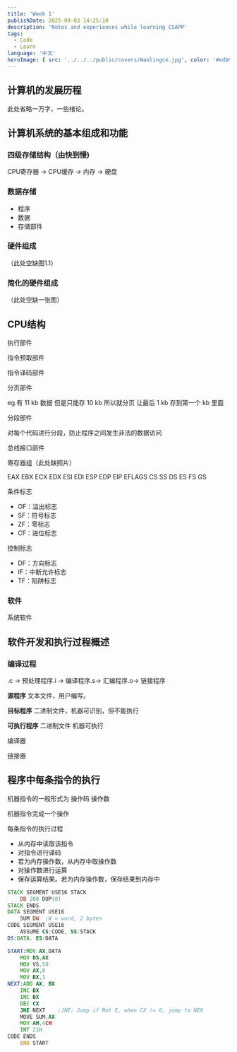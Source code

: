 ```yaml
---
title: 'Week 1'
publishDate: 2025-09-03 14:25:10
description: 'Notes and experiences while learning CSAPP'
tags:
  - Code
  - Learn
language: '中文'
heroImage: { src: '../../../public/covers/Wanlingce.jpg', color: '#edb9a2' }
---
```

## 计算机的发展历程

此处省略一万字，一些绪论。

## 计算机系统的基本组成和功能

### 四级存储结构（**由快到慢**)

CPU寄存器 $\rightarrow$ CPU缓存 $\rightarrow$ 内存 $\rightarrow$ 硬盘

### 数据存储

- 程序
- 数据
- 存储部件

### 硬件组成

（此处空缺图1.1）

### 简化的硬件组成

（此处空缺一张图）

## CPU结构

执行部件

指令预取部件

指令译码部件

分页部件

eg.有 11 kb 数据 但是只能存 10 kb 所以就分页 让最后 1 kb 存到第一个 kb 里面

分段部件

对每个代码进行分段，防止程序之间发生非法的数据访问

总线接口部件

寄存器组（此处缺照片）

EAX EBX ECX EDX ESI EDI ESP EDP EIP EFLAGS CS SS DS ES FS GS

条件标志

- OF：溢出标志
- SF：符号标志
- ZF：零标志
- CF：进位标志

控制标志

- DF：方向标志
- IF：中断允许标志
- TF：陷阱标志

### 软件

系统软件

## 软件开发和执行过程概述

### 编译过程

.c $\rightarrow$ 预处理程序.i $\rightarrow$  编译程序.s$\rightarrow$  汇编程序.o$\rightarrow$  链接程序

**源程序** 文本文件，用户编写。

**目标程序** 二进制文件，机器可识别，但不能执行

**可执行程序** 二进制文件 机器可执行

编译器

链接器

## 程序中每条指令的执行

机器指令的一般形式为 操作码 操作数

机器指令完成一个操作

每条指令的执行过程

- 从内存中读取该指令
- 对指令进行译码
- 若为内存操作数，从内存中取操作数
- 对操作数进行运算
- 保存运算结果。若为内存操作数，保存结果到内存中

```asm
STACK SEGMENT USE16 STACK
	DB 200 DUP(0)
STACK ENDS
DATA SEGMENT USE16
	SUM DW	;W = word, 2 bytes
CODE SEGMENT USE16
	ASSUME CS:CODE, SS:STACK
DS:DATA. ES:DATA

START:MOV AX,DATA
	MOV DS,AX
	MOV VS,50
	MOV AX,0
	MOV BX,1
NEXT:ADD AX, BX
	INC BX
	INC BX
	DEC CX
	JNE NEXT	;JNE: Jump if Not E, when CX != 0, jump to NEX
	MOVE SUM,AX
	MOV AH,4CH
	INT 21H
CODE ENDS
	END START
```
